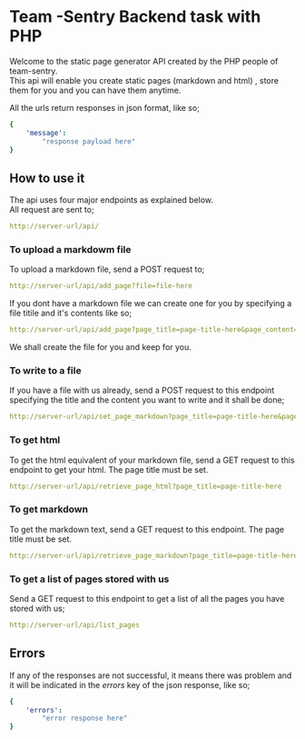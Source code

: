 # Team -Sentry Backend task with PHP

Welcome to the static page generator API created by the PHP people of team-sentry.
<br/>This api will enable you create static pages (markdown and html) , store them for you and you can have them anytime.

All the urls return responses in json format, like so;

```yaml
{
    'message':
        "response payload here"
}
```

## How to use it

The api uses four major endpoints as explained below. <br/>
All request are sent to;

```yaml
http://server-url/api/
```

### To upload a markdowm file

To upload a markdown file, send a POST request to;

```yaml
http://server-url/api/add_page?file=file-here
```

If you dont have a markdown file we can create one for you by specifying a file titile and it's contents like so;

```yaml
http://server-url/api/add_page?page_title=page-title-here&page_content=page-content-here
```

We shall create the file for you and keep for you.

### To write to a file

If you have a file with us already, send a POST request to this endpoint specifying the title and the content you want to write and it shall be done;

```yaml
http://server-url/api/set_page_markdown?page_title=page-title-here&page_content=page-content-here
```

### To get html

To get the html equivalent of your markdown file, send a GET request to this endpoint to get your html. The page title must be set.

```yaml
http://server-url/api/retrieve_page_html?page_title=page-title-here
```

### To get markdown

To get the markdown text, send a GET request to this endpoint. The page title must be set.

```yaml
http://server-url/api/retrieve_page_markdown?page_title=page-title-here
```

### To get a list of pages stored with us

Send a GET request to this endpoint to get a list of all the pages you have stored with us;

```yaml
http://server-url/api/list_pages
```

## Errors

If any of the responses are not successful, it means there was problem and it will be indicated in the *errors* key of the json response, like so;

```yaml
{
    'errors':
        "error response here"
}
```
